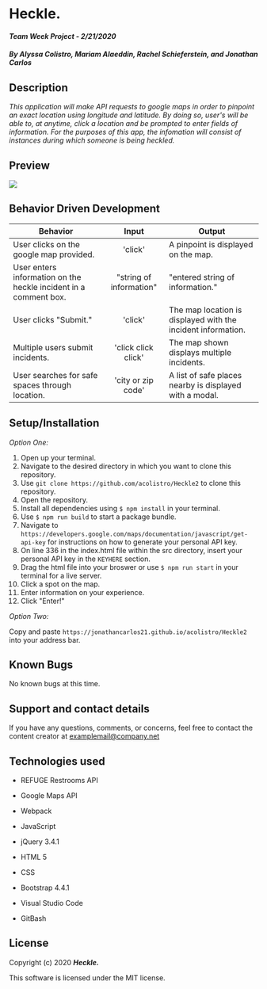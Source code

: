 # Heckle.

#### _Team Week Project - 2/21/2020_

#### _By Alyssa Colistro, Mariam Alaeddin, Rachel Schieferstein, and Jonathan Carlos_

## **Description**

_This application will make API requests to google maps in order to pinpoint an exact location using longitude and latitude. By doing so, user's will be able to, at anytime, click a location and be prompted to enter fields of information. For the purposes of this app, the infomation will consist of instances during which someone is being heckled._

## Preview
<img src="./img/landing.png">

## **Behavior Driven Development**

| Behavior | Input | Output |
|----------|:-----:|--------|
| User clicks on the google map provided. | 'click' | A pinpoint is displayed on the map. |
| User enters information on the heckle incident in a comment box. | "string of information" | "entered string of information." |
| User clicks "Submit." | 'click' | The map location is displayed with the incident information. |
| Multiple users submit incidents. | 'click click click' | The map shown displays multiple incidents. |
| User searches for safe spaces through location. | 'city or zip code' | A list of safe places nearby is displayed with a modal. |

## **Setup/Installation**

*Option One:*
1. Open up your terminal.
2. Navigate to the desired directory in which you want to clone this repository.
3. Use `git clone https://github.com/acolistro/Heckle2` to clone this repository.
4. Open the repository.
5. Install all dependencies using `$ npm install` in your terminal.
6. Use `$ npm run build` to start a package bundle.
7. Navigate to `https://developers.google.com/maps/documentation/javascript/get-api-key` for instructions on how to generate your personal API key.
8. On line 336 in the index.html file within the src directory, insert your personal API key in the `KEYHERE` section.
9. Drag the html file into your broswer or use `$ npm run start` in your terminal for a live server.
10. Click a spot on the map.
11. Enter information on your experience.
12. Click "Enter!"

*Option Two:*

Copy and paste `https://jonathancarlos21.github.io/acolistro/Heckle2` into your address bar.

## **Known Bugs**

No known bugs at this time.

## **Support and contact details**

If you have any questions, comments, or concerns, feel free to contact the content creator at examplemail@company.net 

## **Technologies used**
* REFUGE Restrooms API

* Google Maps API

* Webpack

* JavaScript 

* jQuery 3.4.1

* HTML 5

* CSS

* Bootstrap 4.4.1

* Visual Studio Code

* GitBash

## **License**

Copyright (c) 2020 **_Heckle._**

This software is licensed under the MIT license.